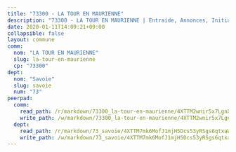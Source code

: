 ```yaml
---
title: "73300 - LA TOUR EN MAURIENNE"
description: "73300 - LA TOUR EN MAURIENNE | Entraide, Annonces, Initiatives"
date: 2020-01-11T14:09:21+09:00
collapsible: false
layout: commune
comm:
  nom: "LA TOUR EN MAURIENNE"
  slug: la-tour-en-maurienne
  cp: "73300"
dept:
  nom: "Savoie"
  slug: savoie
  num: "73"
peerpad:
  comm:
    read_path: /r/markdown/73300_la-tour-en-maurienne/4XTTM2wnir5x7LgnXonGVJMKYev91DTRfVxHzvZzAbMXA1rPk
    write_path: /w/markdown/73300_la-tour-en-maurienne/4XTTM2wnir5x7LgnXonGVJMKYev91DTRfVxHzvZzAbMXA1rPk-K3TgUnKnFxriirBWzqhokQ6FPcVAvKP2xLEM5yYPekdatBiGXgg2rb5v1VWF3DH186njb7ttK9ToKzsTZKdmCPdFcCzFgRedsbCigfzAxMMbTKD72GHVztDrrtbNU3ogNMCTugSN
  dept:
    read_path: /r/markdown/73_savoie/4XTTM7mk6MofJ1mjH5Dcs53yRSgs6qtxaWYjKD54ttqHGEMur
    write_path: /w/markdown/73_savoie/4XTTM7mk6MofJ1mjH5Dcs53yRSgs6qtxaWYjKD54ttqHGEMur-K3TgTorsK1WLw8S2EgnkoX8tJEgZgam6ANhvqrVqNfiz9fX8kbMKu5AF1rqzXyxMRZgoVPrb5EERe3PeBhqF1SBfP5G1PJnvsDUF2LQSxevobpkDM4djQDebTYoo6Yx53thenJpY
---
```


